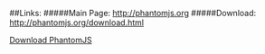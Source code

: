 

##Links:
#####Main Page: http://phantomjs.org
#####Download: http://phantomjs.org/download.html



[Download PhantomJS](http://phantomjs.org/download.html "PhantomJS Download URL")


[Download PhantomJS]: http://phantomjs.org/download.html
